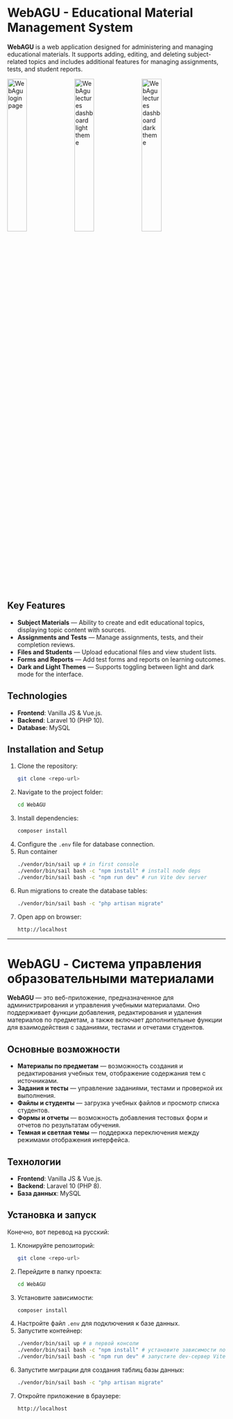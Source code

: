 # WebAGU - Educational Material Management System

**WebAGU** is a web application designed for administering and managing educational materials. It supports adding, editing, and deleting subject-related topics and includes additional features for managing assignments, tests, and student reports.


<img src="https://i.imgur.com/tZruy4H.png" width="30%" alt="WebAgu login page" />
<img src="https://i.imgur.com/di1twjF.png" width="30%" alt="WebAgu lectures dashboard light theme" />
<img src="https://i.imgur.com/L1RtA40.png" width="30%" alt="WebAgu lectures dashboard dark theme" />

## Key Features

- **Subject Materials** — Ability to create and edit educational topics, displaying topic content with sources.
- **Assignments and Tests** — Manage assignments, tests, and their completion reviews.
- **Files and Students** — Upload educational files and view student lists.
- **Forms and Reports** — Add test forms and reports on learning outcomes.
- **Dark and Light Themes** — Supports toggling between light and dark mode for the interface.

## Technologies

- **Frontend**: Vanilla JS & Vue.js.
- **Backend**: Laravel 10 (PHP 10).
- **Database**: MySQL

## Installation and Setup

1. Clone the repository:
    ```bash
    git clone <repo-url>
    ```
2. Navigate to the project folder:
    ```bash
    cd WebAGU
    ```
3. Install dependencies:
    ```bash
    composer install
    ```
4. Configure the `.env` file for database connection.
5. Run container
    ```bash
    ./vendor/bin/sail up # in first console
    ./vendor/bin/sail bash -c "npm install" # install node deps
    ./vendor/bin/sail bash -c "npm run dev" # run Vite dev server
    ```
6. Run migrations to create the database tables:
    ```bash
    ./vendor/bin/sail bash -c "php artisan migrate"
    ```
7. Open app on browser:
    ```bash
    http://localhost
    ```

----------------

# WebAGU - Система управления образовательными материалами

**WebAGU** — это веб-приложение, предназначенное для администрирования и управления учебными материалами. Оно поддерживает функции добавления, редактирования и удаления материалов по предметам, а также включает дополнительные функции для взаимодействия с заданиями, тестами и отчетами студентов.

## Основные возможности

- **Материалы по предметам** — возможность создания и редактирования учебных тем, отображение содержания тем с источниками.
- **Задания и тесты** — управление заданиями, тестами и проверкой их выполнения.
- **Файлы и студенты** — загрузка учебных файлов и просмотр списка студентов.
- **Формы и отчеты** — возможность добавления тестовых форм и отчетов по результатам обучения.
- **Темная и светлая темы** — поддержка переключения между режимами отображения интерфейса.

## Технологии

- **Frontend**: Vanilla JS & Vue.js.
- **Backend**: Laravel 10 (PHP 8).
- **База данных**: MySQL

## Установка и запуск

Конечно, вот перевод на русский:

1. Клонируйте репозиторий:
   ```bash
   git clone <repo-url>
   ```
2. Перейдите в папку проекта:
   ```bash
   cd WebAGU
   ```
3. Установите зависимости:
   ```bash
   composer install
   ```
4. Настройте файл `.env` для подключения к базе данных.
5. Запустите контейнер:
   ```bash
   ./vendor/bin/sail up # в первой консоли
   ./vendor/bin/sail bash -c "npm install" # установите зависимости node
   ./vendor/bin/sail bash -c "npm run dev" # запустите dev-сервер Vite
   ```
6. Запустите миграции для создания таблиц базы данных:
   ```bash
   ./vendor/bin/sail bash -c "php artisan migrate"
   ```
7. Откройте приложение в браузере:
   ```bash
   http://localhost
   ```


